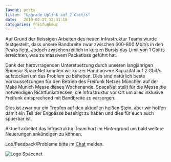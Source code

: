 ```yaml
---
layout: posts
title:  "Upgrade Uplink auf 2 Gbit/s"
date:   2019-02-27 12:31:18
categories: freifunkmuc
---
```

Auf Grund der fleissigen Arbeiten des neuen Infrastruktur Teams wurde festgestellt, dass unsere Bandbreite zwar zwischen 600-800 Mbit/s in den Peaks liegt. Jedoch zwischenzeitlich in kurzen Bursts das Limit von 1 Gbit/s erreichten, was zu massivem Packetloss geführt hat.

Dank der herovrragenden Unterstuetzung durch unseren langjährigen Sponsor SpaceNet konnten wir kurzer Hand unsere Kapazität auf 2 Gbit/s aufstocken um das Problem zu beheben. 
Dies sind natürlich beste Vorraussetzungen für den Betrieb des Freifunk Netzes München auf der Make Munich Messe dieses Wochenende. SpaceNet stellt für die Messe die notwendigen Richtfunkstrecken, die Infrastruktur vor Ort um alles inklusive Freifunk entsprechend mit Bandbreite zu versorgen.

Dies ist zwar nur ein Tropfen auf den aktuellen heißen Stein, aber wir hoffen damit ein Teil der Engpässe beseitigt zu haben und dies für euch auch spuerbar ist.

Aktuell arbeitet das Infrastruktur Team hart im Hintergrund um bald weitere Neuerungen ankündigen zu können.

Lob/Feedback/Probleme bitte im [Chat](https://chat.ffmuc.net/freifunk/channels/noc) melden.

![Logo Spacenet](/assets/posts/2019-02-27-logo_spacenet.png)
